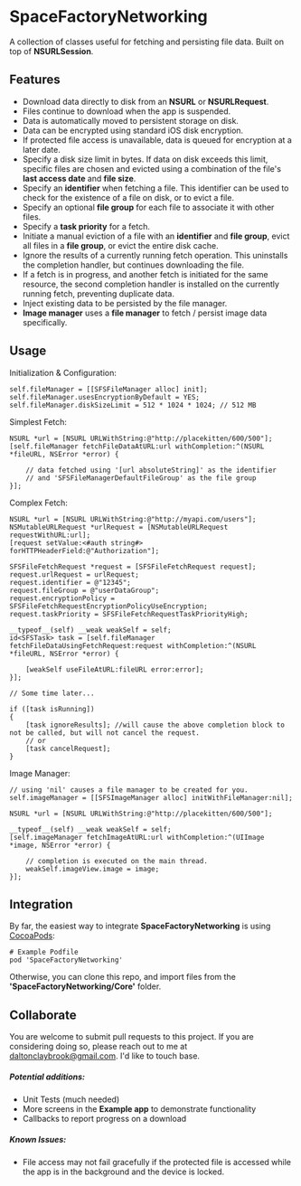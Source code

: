 # SpaceFactoryNetworking

A collection of classes useful for fetching and persisting file data. Built on top of **NSURLSession**.

## Features

- Download data directly to disk from an **NSURL** or **NSURLRequest**.
- Files continue to download when the app is suspended.
- Data is automatically moved to persistent storage on disk.
- Data can be encrypted using standard iOS disk encryption.
- If protected file access is unavailable, data is queued for encryption at a later date.
- Specify a disk size limit in bytes. If data on disk exceeds this limit, specific files are chosen and evicted using a combination of the file's **last access date** and **file size**.
- Specify an **identifier** when fetching a file. This identifier can be used to check for the existence of a file on disk, or to evict a file.
- Specify an optional **file group** for each file to associate it with other files.
- Specify a **task priority** for a fetch.
- Initiate a manual eviction of a file with an **identifier** and **file group**, evict all files in a **file group**, or evict the entire disk cache.
- Ignore the results of a currently running fetch operation. This uninstalls the completion handler, but continues downloading the file.
- If a fetch is in progress, and another fetch is initiated for the same resource, the second completion handler is installed on the currently running fetch, preventing duplicate data.
- Inject existing data to be persisted by the file manager.
- **Image manager** uses a **file manager** to fetch / persist image data specifically.

## Usage

Initialization & Configuration:

    self.fileManager = [[SFSFileManager alloc] init];
    self.fileManager.usesEncryptionByDefault = YES;
    self.fileManager.diskSizeLimit = 512 * 1024 * 1024; // 512 MB
    
Simplest Fetch:

    NSURL *url = [NSURL URLWithString:@"http://placekitten/600/500"];
    [self.fileManager fetchFileDataAtURL:url withCompletion:^(NSURL *fileURL, NSError *error) {
    
        // data fetched using '[url absoluteString]' as the identifier 
        // and 'SFSFileManagerDefaultFileGroup' as the file group
    }];
    
Complex Fetch:

    NSURL *url = [NSURL URLWithString:@"http://myapi.com/users"];
    NSMutableURLRequest *urlRequest = [NSMutableURLRequest requestWithURL:url];
    [request setValue:<#auth string#> forHTTPHeaderField:@"Authorization"];
    
    SFSFileFetchRequest *request = [SFSFileFetchRequest request];
    request.urlRequest = urlRequest;
    request.identifier = @"12345";
    request.fileGroup = @"userDataGroup";
    request.encryptionPolicy = SFSFileFetchRequestEncryptionPolicyUseEncryption;
    request.taskPriority = SFSFileFetchRequestTaskPriorityHigh;
    
    __typeof__(self) __weak weakSelf = self;
    id<SFSTask> task = [self.fileManager fetchFileDataUsingFetchRequest:request withCompletion:^(NSURL *fileURL, NSError *error) {
        
        [weakSelf useFileAtURL:fileURL error:error];
    }];
    
    // Some time later...
    
    if ([task isRunning])
    {
        [task ignoreResults]; //will cause the above completion block to not be called, but will not cancel the request.
        // or
        [task cancelRequest];
    }
    
Image Manager:
    
    // using 'nil' causes a file manager to be created for you.
    self.imageManager = [[SFSImageManager alloc] initWithFileManager:nil]; 
    
    NSURL *url = [NSURL URLWithString:@"http://placekitten/600/500"];
    
    __typeof__(self) __weak weakSelf = self;
    [self.imageManager fetchImageAtURL:url withCompletion:^(UIImage *image, NSError *error) {
        
        // completion is executed on the main thread.
        weakSelf.imageView.image = image;
    }];
    
## Integration

By far, the easiest way to integrate **SpaceFactoryNetworking** is using [CocoaPods](http://cocoapods.org):

    # Example Podfile
    pod 'SpaceFactoryNetworking'
    
Otherwise, you can clone this repo, and import files from the **'SpaceFactoryNetworking/Core'** folder.

## Collaborate

You are welcome to submit pull requests to this project. If you are considering doing so, please reach out to me at [daltonclaybrook@gmail.com](mailto:daltonclaybrook@gmail.com). I'd like to touch base.

##### Potential additions:

- Unit Tests (much needed)
- More screens in the **Example app** to demonstrate functionality
- Callbacks to report progress on a download

##### Known Issues:

- File access may not fail gracefully if the protected file is accessed while the app is in the background and the device is locked.
